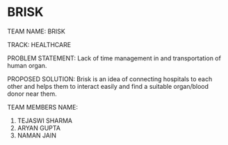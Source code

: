 # BRISK
TEAM NAME: BRISK

TRACK: HEALTHCARE

PROBLEM STATEMENT: Lack of time management in and transportation of human organ.

PROPOSED SOLUTION: Brisk is an idea of connecting hospitals to each other and helps them to interact easily and find a suitable organ/blood donor near them.

TEAM MEMBERS NAME:

1. TEJASWI SHARMA
2. ARYAN GUPTA
3. NAMAN JAIN
